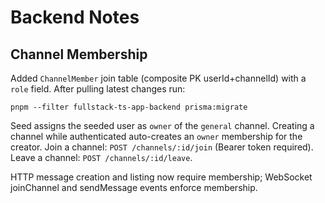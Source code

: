 # Backend Notes

## Channel Membership

Added `ChannelMember` join table (composite PK userId+channelId) with a `role` field. After pulling latest changes run:

```
pnpm --filter fullstack-ts-app-backend prisma:migrate
```

Seed assigns the seeded user as `owner` of the `general` channel. Creating a channel while authenticated auto-creates an `owner` membership for the creator. Join a channel: `POST /channels/:id/join` (Bearer token required). Leave a channel: `POST /channels/:id/leave`.

HTTP message creation and listing now require membership; WebSocket joinChannel and sendMessage events enforce membership.
